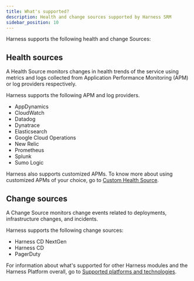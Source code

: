 ```yaml
---
title: What's supported?
description: Health and change sources supported by Harness SRM
sidebar_position: 10
---
```


Harness supports the following health and change Sources:

## Health sources

A Health Source monitors changes in health trends of the service using metrics and logs collected from Application Performance Monitoring (APM) or log providers respectively.

Harness supports the following APM and log providers.

- AppDynamics
- CloudWatch
- Datadog
- Dynatrace
- Elasticsearch
- Google Cloud Operations
- New Relic
- Prometheus
- Splunk
- Sumo Logic

Harness also supports customized APMs. To know more about using customized APMs of your choice, go to [Custom Health Source](../continuous-delivery/verify/configure-cv/verify-deployments-with-custom-health-metrics.md).

## Change sources

A Change Source monitors change events related to deployments, infrastructure changes, and incidents.

Harness supports the following change sources:

- Harness CD NextGen
- Harness CD
- PagerDuty

For information about what's supported for other Harness modules and the Harness Platform overall, go to [Supported platforms and technologies](/docs/getting-started/supported-platforms-and-technologies.md).



